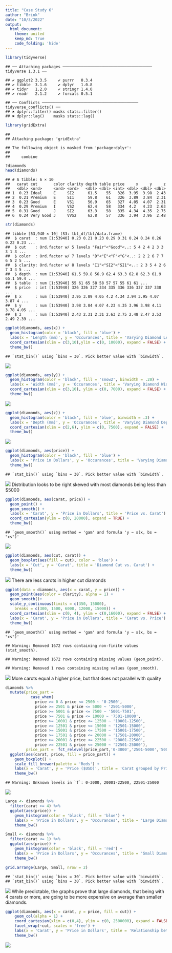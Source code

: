 ```yaml
---
title: "Case Study 6"
author: "Brink"
date: "10/3/2022"
output: 
  html_document:
    theme: united
    keep_md: True
    code_folding: 'hide'
---
```


```r
library(tidyverse)
```

```
## ── Attaching packages ─────────────────────────────────────── tidyverse 1.3.1 ──
```

```
## ✔ ggplot2 3.3.5     ✔ purrr   0.3.4
## ✔ tibble  3.1.6     ✔ dplyr   1.0.8
## ✔ tidyr   1.2.0     ✔ stringr 1.4.0
## ✔ readr   2.1.2     ✔ forcats 0.5.1
```

```
## ── Conflicts ────────────────────────────────────────── tidyverse_conflicts() ──
## ✖ dplyr::filter() masks stats::filter()
## ✖ dplyr::lag()    masks stats::lag()
```

```r
library(gridExtra)
```

```
## 
## Attaching package: 'gridExtra'
```

```
## The following object is masked from 'package:dplyr':
## 
##     combine
```


```r
?diamonds
head(diamonds)
```

```
## # A tibble: 6 × 10
##   carat cut       color clarity depth table price     x     y     z
##   <dbl> <ord>     <ord> <ord>   <dbl> <dbl> <int> <dbl> <dbl> <dbl>
## 1  0.23 Ideal     E     SI2      61.5    55   326  3.95  3.98  2.43
## 2  0.21 Premium   E     SI1      59.8    61   326  3.89  3.84  2.31
## 3  0.23 Good      E     VS1      56.9    65   327  4.05  4.07  2.31
## 4  0.29 Premium   I     VS2      62.4    58   334  4.2   4.23  2.63
## 5  0.31 Good      J     SI2      63.3    58   335  4.34  4.35  2.75
## 6  0.24 Very Good J     VVS2     62.8    57   336  3.94  3.96  2.48
```

```r
str(diamonds)
```

```
## tibble [53,940 × 10] (S3: tbl_df/tbl/data.frame)
##  $ carat  : num [1:53940] 0.23 0.21 0.23 0.29 0.31 0.24 0.24 0.26 0.22 0.23 ...
##  $ cut    : Ord.factor w/ 5 levels "Fair"<"Good"<..: 5 4 2 4 2 3 3 3 1 3 ...
##  $ color  : Ord.factor w/ 7 levels "D"<"E"<"F"<"G"<..: 2 2 2 6 7 7 6 5 2 5 ...
##  $ clarity: Ord.factor w/ 8 levels "I1"<"SI2"<"SI1"<..: 2 3 5 4 2 6 7 3 4 5 ...
##  $ depth  : num [1:53940] 61.5 59.8 56.9 62.4 63.3 62.8 62.3 61.9 65.1 59.4 ...
##  $ table  : num [1:53940] 55 61 65 58 58 57 57 55 61 61 ...
##  $ price  : int [1:53940] 326 326 327 334 335 336 336 337 337 338 ...
##  $ x      : num [1:53940] 3.95 3.89 4.05 4.2 4.34 3.94 3.95 4.07 3.87 4 ...
##  $ y      : num [1:53940] 3.98 3.84 4.07 4.23 4.35 3.96 3.98 4.11 3.78 4.05 ...
##  $ z      : num [1:53940] 2.43 2.31 2.31 2.63 2.75 2.48 2.47 2.53 2.49 2.39 ...
```


```r
ggplot(diamonds, aes(x)) +
  geom_histogram(color = 'black', fill = 'blue') +
  labs(x = 'Length (mm)', y = 'Occurances', title = 'Varying Diamond Lengths') +
  coord_cartesian(xlim = c(3,10),ylim = c(0, 10000), expand = FALSE) +
  theme_bw()
```

```
## `stat_bin()` using `bins = 30`. Pick better value with `binwidth`.
```

![](Case-Study-6_files/figure-html/unnamed-chunk-3-1.png)<!-- -->


```r
ggplot(diamonds, aes(y)) +
  geom_histogram(color = 'black', fill = 'snow2', binwidth = .20) +
  labs(x = 'Width (mm)', y = 'Occurances', title = 'Varying Diamond Widths') +
  coord_cartesian(xlim = c(3,10), ylim = c(0, 7000), expand = FALSE) +
  theme_bw()
```

![](Case-Study-6_files/figure-html/unnamed-chunk-4-1.png)<!-- -->


```r
ggplot(diamonds, aes(z)) +
  geom_histogram(color = 'black', fill = 'blue', binwidth = .3) +
  labs(x = 'Depth (mm)', y = 'Occurances', title = 'Varying Diamond Depths') +
  coord_cartesian(xlim = c(2,6), ylim = c(0, 7500), expand = FALSE) +
  theme_bw()
```

![](Case-Study-6_files/figure-html/unnamed-chunk-5-1.png)<!-- -->


```r
ggplot(diamonds, aes(price)) +
  geom_histogram(color = 'black', fill = 'blue') +
  labs(x = 'Price in Dollars', y = 'Occurances', title = 'Varying Diamond Price') +
  theme_bw()
```

```
## `stat_bin()` using `bins = 30`. Pick better value with `binwidth`.
```

![](Case-Study-6_files/figure-html/unnamed-chunk-6-1.png)<!-- -->
Distribution looks to be right skewed with most diamonds being less than $5000


```r
ggplot(diamonds, aes(carat, price)) +
  geom_point() +
  geom_smooth() +
  labs(x = 'Carat', y = 'Price in Dollars', title = 'Price vs. Carat') +
  coord_cartesian(ylim = c(0, 20000), expand = TRUE) +
  theme_bw()
```

```
## `geom_smooth()` using method = 'gam' and formula 'y ~ s(x, bs = "cs")'
```

![](Case-Study-6_files/figure-html/unnamed-chunk-7-1.png)<!-- -->


```r
ggplot(diamonds, aes(cut, carat)) +
  geom_boxplot(aes(fill = cut), color = 'blue') +
  labs(x = 'Cut', y = 'Carat', title = 'Diamond Cut vs. Carat') +
  theme_bw()
```

![](Case-Study-6_files/figure-html/unnamed-chunk-8-1.png)<!-- -->
There are less carots in higher cut diamonds


```r
ggplot(data = diamonds, aes(x = carat, y = price)) + 
  geom_point(aes(color = clarity), alpha = 1) +
  geom_smooth()+
  scale_y_continuous(limits = c(350, 15000),
    breaks = c(300, 1500, 6000, 12000, 15000)) +
  coord_cartesian(xlim = c(0, 4), ylim = c(0,16000), expand = FALSE) +
  labs(x = 'Carat', y = 'Price in Dollars', title = 'Carat vs. Price') +
  theme_bw()
```

```
## `geom_smooth()` using method = 'gam' and formula 'y ~ s(x, bs = "cs")'
```

```
## Warning: Removed 1672 rows containing non-finite values (stat_smooth).
```

```
## Warning: Removed 1672 rows containing missing values (geom_point).
```

```
## Warning: Removed 1 rows containing missing values (geom_smooth).
```

![](Case-Study-6_files/figure-html/unnamed-chunk-9-1.png)<!-- -->
More carots equal a higher price, but that does not parallel with quality


```r
diamonds %>%
  mutate(price_part =
           case_when(
             price >= 0 & price <= 2500 ~ '0-2500',
             price >= 2501 & price <= 5000 ~ '2501-5000',
             price >= 5001 & price <= 7500 ~ '5001-7501',
             price >= 7501 & price <= 10000 ~ '7501-10000',
             price >= 10001 & price <= 12500 ~ '10001-12500',
             price >= 12501 & price <= 15000 ~ '12501-15000',
             price >= 15001 & price <= 17500 ~ '15001-17500',
             price >= 17501 & price <= 20000 ~ '17501-20000',
             price >= 20001 & price <= 22500 ~ '20001-22500',
             price >= 22501 & price <= 25000 ~ '22501-25000'),
         price_part =  fct_relevel(price_part,'0-3000','2501-5000','5001-7501','7501-10000','10001-12500','12501-15000','15001-17500','17501-20000','20001-22500','22501-25000')) %>%
  ggplot(aes(carat, price, fill = price_part)) +
    geom_boxplot() +
    scale_fill_brewer(palette = 'Reds') +
    labs(x = 'Carat', y = 'Price ($USD)', title = 'Carat grouped by Price', fill = "Price Ranges") +
    theme_bw()
```

```
## Warning: Unknown levels in `f`: 0-3000, 20001-22500, 22501-25000
```

![](Case-Study-6_files/figure-html/unnamed-chunk-10-1.png)<!-- -->


```r
Large <- diamonds %>%
  filter(carat >= 4) %>%
  ggplot(aes(price)) +
    geom_histogram(color = 'black', fill = 'blue') +
    labs(x = 'Price in Dollars', y = 'Occurances', title = 'Large Diamond Price Distribution', subtitle = 'Carat >= 4') +
    theme_bw()
```


```r
Small <- diamonds %>%
  filter(carat <= 1) %>%
  ggplot(aes(price)) +
    geom_histogram(color = 'black', fill = 'red') +
    labs(x = 'Price in Dollars', y = 'Occurances', title = 'Small Diamond Price Distribution', subtitle = 'Carat <= 1') +
    theme_bw()

grid.arrange(Large, Small, nrow = 2)
```

```
## `stat_bin()` using `bins = 30`. Pick better value with `binwidth`.
## `stat_bin()` using `bins = 30`. Pick better value with `binwidth`.
```

![](Case-Study-6_files/figure-html/unnamed-chunk-12-1.png)<!-- -->
While predictable, the graphs prove that large diamonds, that being with 4 carats or more, are going to be more expensive on average than smaller diamonds. 


```r
ggplot(diamonds, aes(x = carat, y = price, fill = cut)) +
    geom_col(alpha = 1) +
    coord_cartesian(xlim = c(0,4), ylim = c(0, 2500000), expand = FALSE) +
    facet_wrap(~cut, scales = 'free') +
    labs(x = 'Carat', y = 'Price in Dollars', title = 'Relationship between Carat and Price with respect to Cut Type') +
    theme_bw() 
```

![](Case-Study-6_files/figure-html/unnamed-chunk-13-1.png)<!-- -->

